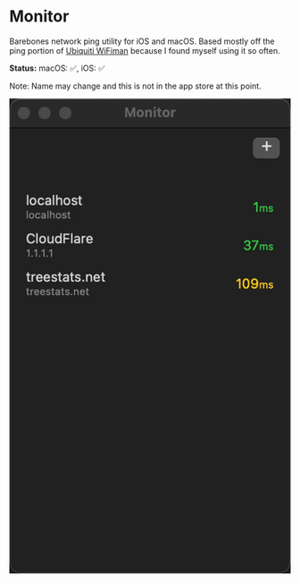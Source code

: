 # Monitor

Barebones network ping utility for iOS and macOS.
Based mostly off the ping portion of [Ubiquiti WiFiman](https://blog.ui.com/2018/12/11/introducing-wifiman/) because I found myself using it so often.

**Status:** macOS: ✅, iOS: ✅

Note: Name may change and this is not in the app store at this point.

![gif of Monitor](./docs/demo.gif)
